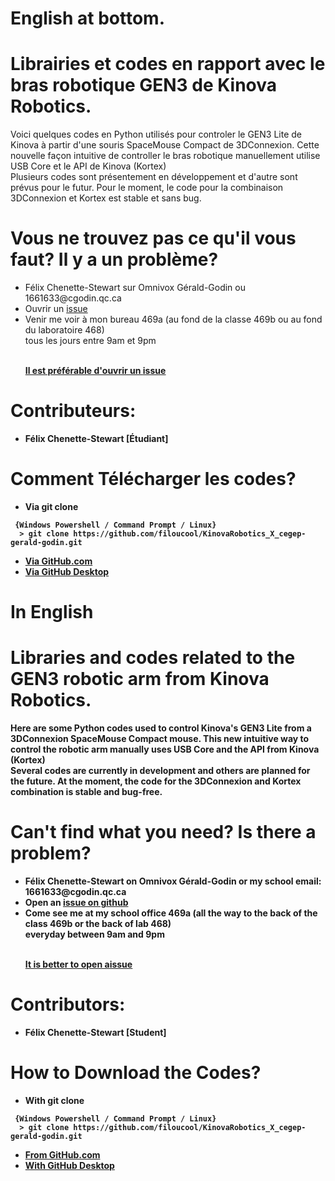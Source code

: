<H1>English at bottom.</H1>
<H1> Librairies et codes en rapport avec le bras robotique GEN3 de Kinova Robotics. </H1>

<P>Voici quelques codes en Python utilisés pour controler le GEN3 Lite de Kinova à partir d'une souris SpaceMouse Compact de 3DConnexion. Cette nouvelle façon intuitive de controller le bras robotique manuellement utilise USB Core et le API de Kinova (Kortex) 
<BR>
 Plusieurs codes sont présentement en développement et d'autre sont prévus pour le futur. Pour le moment, le code pour la combinaison 3DConnexion et Kortex est stable et sans bug.
 <BR>
</P>

<H1> Vous ne trouvez pas ce qu'il vous faut? Il y a un problème? </H1>
<ul>
  <li> Félix Chenette-Stewart sur Omnivox Gérald-Godin ou 1661633@cgodin.qc.ca</li>
  <li> Ouvrir un <a href="https://docs.github.com/en/github/managing-your-work-on-github/creating-an-issue"><span>issue</span></a></li>
  <li> Venir me voir à mon bureau 469a (au fond de la classe 469b ou au fond du laboratoire 468) <br>tous les jours entre 9am et 9pm</li>
 <br>
 <P> <strong> <u> Il est préférable d'ouvrir un <a href="https://docs.github.com/en/github/managing-your-work-on-github/creating-an-issue"><span>issue</span></a> </u><strong> </p>
 </ul>
 
<H1> Contributeurs: </H1>
<ul>
  <li> Félix Chenette-Stewart [Étudiant]</li>
 </ul>
 
<H1> Comment Télécharger les codes? </H1>
<ul>
 <li> Via git clone </li>
</ul>

```
 {Windows Powershell / Command Prompt / Linux}
  > git clone https://github.com/filoucool/KinovaRobotics_X_cegep-gerald-godin.git
```
<ul>
 <li> <a href="https://www.instructables.com/Downloading-Code-From-GitHub/"><span>Via GitHub.com</span></a> </li>
 <li> <a href="https://desktop.github.com/"><span>Via GitHub Desktop</span></a> </li>
</ul>

  
 <H1>In English</H1>
 
<H1> Libraries and codes related to the GEN3 robotic arm from Kinova Robotics.</H1>

<P>Here are some Python codes used to control Kinova's GEN3 Lite from a 3DConnexion SpaceMouse Compact mouse. This new intuitive way to control the robotic arm manually uses USB Core and the API from Kinova (Kortex)

<BR>
Several codes are currently in development and others are planned for the future. At the moment, the code for the 3DConnexion and Kortex combination is stable and bug-free.
 <BR>
</P>

<H1> Can't find what you need? Is there a problem? </H1>
<ul>
  <li> Félix Chenette-Stewart on Omnivox Gérald-Godin or my school email: 1661633@cgodin.qc.ca</li>
  <li> Open an  <a href="https://docs.github.com/en/github/managing-your-work-on-github/creating-an-issue"><span>issue on github</span></a></li>
  <li> Come see me at my school office 469a (all the way to the back of the class 469b or the back of lab 468) <br>everyday between 9am and 9pm</li>
 <br>
 <P> <strong> <u> It is better to open a<a href="https://docs.github.com/en/github/managing-your-work-on-github/creating-an-issue"><span>issue</span></a> </u><strong> </p>
 </ul>
 
<H1> Contributors: </H1>
<ul>
  <li> Félix Chenette-Stewart [Student]</li>
 </ul>
 
<H1> How to Download the Codes? </H1>
<ul>
 <li> With git clone </li>
</ul>

```
 {Windows Powershell / Command Prompt / Linux}
  > git clone https://github.com/filoucool/KinovaRobotics_X_cegep-gerald-godin.git
```
<ul>
 <li> <a href="https://www.instructables.com/Downloading-Code-From-GitHub/"><span>From GitHub.com</span></a> </li>
 <li> <a href="https://desktop.github.com/"><span>With GitHub Desktop</span></a> </li>
</ul>

